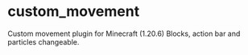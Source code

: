 # custom_movement
Custom movement plugin for Minecraft (1.20.6)
Blocks, action bar and particles changeable.
